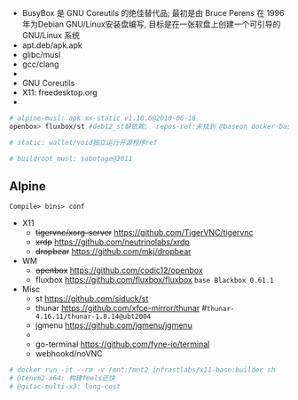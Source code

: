 

- BusyBox 是 GNU Coreutils 的绝佳替代品; 最初是由 Bruce Perens 在 1996 年为Debian GNU/Linux安装盘编写, 目标是在一张软盘上创建一个可引导的 GNU/Linux 系统
- apt.deb/apk.apk
- glibc/musl
- gcc/clang
- 
- GNU Coreutils
- X11: freedesktop.org
- 

```bash
# alpine-musl: apk xx-static v1.10.6@2010-06-16
openbox> fluxbox/st #deb12_st缺依赖;  repos-ref:未找到 @baseon docker-baseimage-gui

# static: wallet/void独立运行开源程序ref

# buildroot_musl: sabotage@2011
```


## Alpine

`Compile> bins> conf`

- X11
  - ~~tigervnc/xorg-server~~  https://github.com/TigerVNC/tigervnc
  - ~~xrdp~~ https://github.com/neutrinolabs/xrdp
  - ~~dropbear~~ https://github.com/mkj/dropbear
- WM
  - ~~openbox~~ https://github.com/codic12/openbox
  - fluxbox https://github.com/fluxbox/fluxbox `base Blackbox 0.61.1`
- Misc
  - st https://github.com/siduck/st
  - thunar https://github.com/xfce-mirror/thunar #`thunar-4.16.11/thunar-1.8.14@ubt2004`
  - jgmenu https://github.com/jgmenu/jgmenu
  - 
  - go-terminal https://github.com/fyne-io/terminal
  - webhookd/noVNC

```bash
# docker run -it --rm -v /mnt:/mnt2 infrastlabs/x11-base:builder sh
# @tenvm2-x64: 构建feels还快
# @gitac-multi-x3: long-cost

```

